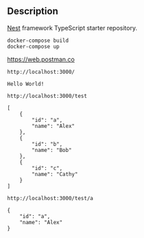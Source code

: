 ## Description

[Nest](https://github.com/nestjs/nest) framework TypeScript starter repository.

```
docker-compose build
docker-compose up
```

https://web.postman.co

`http://localhost:3000/`

```
Hello World!
```

`http://localhost:3000/test`

```
[
    {
        "id": "a",
        "name": "Alex"
    },
    {
        "id": "b",
        "name": "Bob"
    },
    {
        "id": "c",
        "name": "Cathy"
    }
]
```

`http://localhost:3000/test/a`

```
{
    "id": "a",
    "name": "Alex"
}
```

